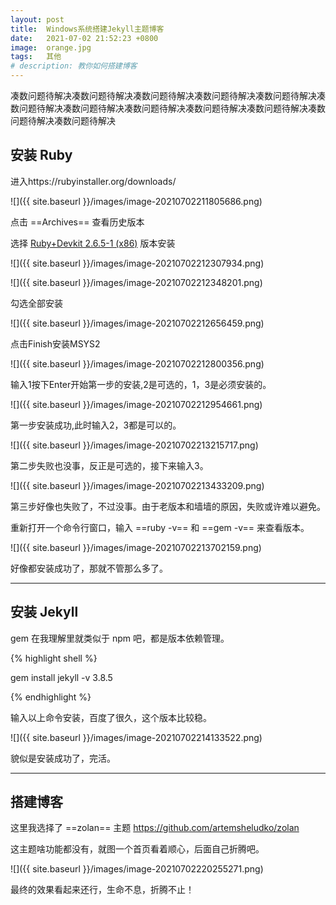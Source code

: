```yaml
---
layout: post
title:  Windows系统搭建Jekyll主题博客
date:   2021-07-02 21:52:23 +0800
image:  orange.jpg
tags:   其他
# description: 教你如何搭建博客
---
```


凑数问题待解决凑数问题待解决凑数问题待解决凑数问题待解决凑数问题待解决凑数问题待解决凑数问题待解决凑数问题待解决凑数问题待解决凑数问题待解决凑数问题待解决凑数问题待解决

## 安装 Ruby

进入https://rubyinstaller.org/downloads/

![]({{ site.baseurl }}/images/image-20210702211805686.png)

点击 ==Archives== 查看历史版本

选择 [Ruby+Devkit 2.6.5-1 (x86)](https://github.com/oneclick/rubyinstaller2/releases/download/RubyInstaller-2.6.5-1/rubyinstaller-devkit-2.6.5-1-x86.exe) 版本安装

![]({{ site.baseurl }}/images/image-20210702212307934.png)

![]({{ site.baseurl }}/images/image-20210702212348201.png)

勾选全部安装

![]({{ site.baseurl }}/images/image-20210702212656459.png)

点击Finish安装MSYS2

![]({{ site.baseurl }}/images/image-20210702212800356.png)

输入1按下Enter开始第一步的安装,2是可选的，1，3是必须安装的。

![]({{ site.baseurl }}/images/image-20210702212954661.png)

第一步安装成功,此时输入2，3都是可以的。

![]({{ site.baseurl }}/images/image-20210702213215717.png)

第二步失败也没事，反正是可选的，接下来输入3。

![]({{ site.baseurl }}/images/image-20210702213433209.png)

第三步好像也失败了，不过没事。由于老版本和墙墙的原因，失败或许难以避免。

重新打开一个命令行窗口，输入 ==ruby -v== 和 ==gem -v== 来查看版本。

![]({{ site.baseurl }}/images/image-20210702213702159.png)

好像都安装成功了，那就不管那么多了。

***

## 安装 Jekyll

gem 在我理解里就类似于 npm 吧，都是版本依赖管理。

{% highlight shell %}


gem install jekyll -v 3.8.5

{% endhighlight %}

输入以上命令安装，百度了很久，这个版本比较稳。

![]({{ site.baseurl }}/images/image-20210702214133522.png)

貌似是安装成功了，完活。

***

## 搭建博客

这里我选择了 ==zolan== 主题 https://github.com/artemsheludko/zolan

这主题啥功能都没有，就图一个首页看着顺心，后面自己折腾吧。

![]({{ site.baseurl }}/images/image-20210702220255271.png)

最终的效果看起来还行，生命不息，折腾不止！
